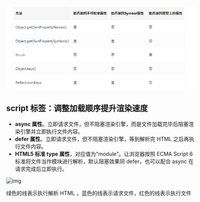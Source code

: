 ![image-20221010105025224](../../public/image-20221010105025224.png)

## script 标签：调整加载顺序提升渲染速度

- **async 属性**。立即请求文件，但不阻塞渲染引擎，而是文件加载完毕后阻塞渲染引擎并立即执行文件内容。
- **defer 属性**。立即请求文件，但不阻塞渲染引擎，等到解析完 HTML 之后再执行文件内容。
- **HTML5 标准 type 属性**，对应值为“module”。让浏览器按照 ECMA Script 6 标准将文件当作模块进行解析，默认阻塞效果同 defer，也可以配合 async 在请求完成后立即执行。

![img](https://www.notion.so/image/https%3A%2F%2Fs3-us-west-2.amazonaws.com%2Fsecure.notion-static.com%2F25afe918-cf99-4c11-b0c6-fe7cc278419d%2FUntitled.png?id=785e8a8b-2df6-4a38-b8db-789d64209611&table=block&spaceId=24d4f1a4-e4f2-410e-9c08-6ca6c32f709a&width=2000&userId=f84f2189-1676-421c-8d0c-5c2925055c78&cache=v2)

绿色的线表示执行解析 HTML ，蓝色的线表示请求文件，红色的线表示执行文件
